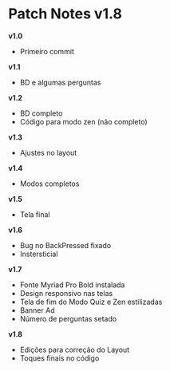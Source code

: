# Patch Notes v1.8

**v1.0**

- Primeiro commit

**v1.1**

- BD e algumas perguntas

**v1.2**

- BD completo
- Código para modo zen (não completo)

**v1.3**

- Ajustes no layout

**v1.4**

- Modos completos

**v1.5**

- Tela final

**v1.6**

- Bug no BackPressed fixado
- Instersticial

**v1.7**

- Fonte Myriad Pro Bold instalada
- Design responsivo nas telas
- Tela de fim do Modo Quiz e Zen estilizadas
- Banner Ad
- Número de perguntas setado

**v1.8**

- Edições para correção do Layout
- Toques finais no código
